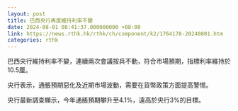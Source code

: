 ```yaml
---
layout: post
title: 巴西央行再度維持利率不變
date: 2024-08-01 08:41:37.000000000 +08:00
link: https://news.rthk.hk/rthk/ch/component/k2/1764178-20240801.htm
categories: rthk
---
```


巴西央行維持利率不變，連續兩次會議按兵不動，符合市場預期，指標利率維持於10.5厘。

央行表示，通脹預期惡化及近期市場波動，需要在貨幣政策方面提高警惕。

央行最新調查顯示，今年通脹預期攀升至4.1%，遠高於央行3%的目標。
